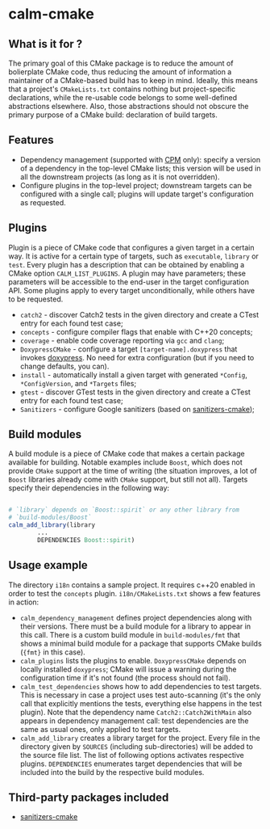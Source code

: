 # calm-cmake

What is it for ?
----------------
The primary goal of this CMake package is to reduce the amount of bolierplate
CMake code, thus reducing the amount of information a maintainer of 
a CMake-based build has to keep in mind. Ideally, this means that
a project's `CMakeLists.txt` contains nothing but project-specific declarations,
while the re-usable code belongs to some well-defined abstractions elsewhere. 
Also, those abstractions should not obscure the primary purpose of a CMake 
build: declaration of build targets. 

Features
--------
* Dependency management (supported with 
  [CPM](https://github.com/cpm-cmake/CPM.cmake) only): specify a version of 
  a dependency in the top-level CMake lists; this version will be used in
  all the downstream projects (as long as it is not overridden).
* Configure plugins in the top-level project; downstream targets can 
  be configured with a single call; plugins will update target's configuration 
  as requested.

Plugins
-------
Plugin is a piece of CMake code that configures a given target in a certain
way. It is active for a certain type of targets, such as `executable`, `library`
or `test`. Every plugin has a description that can be obtained by enabling a 
CMake option `CALM_LIST_PLUGINS`. A plugin may have parameters; these parameters
will be accessible to the end-user in the target configuration API. Some plugins 
apply to every target unconditionally, while others have to be requested.

* `catch2` - discover Catch2 tests in the given directory and create a CTest
  entry for each found test case;
* `concepts` - configure compiler flags that enable with C++20 concepts;
* `coverage` - enable code coverage reporting via `gcc` and `clang`;  
* `DoxypressCMake` - configure a target `[target-name].doxypress` that invokes
  [doxypress](https://github.com/copperspice/doxypress). No need for extra 
  configuration (but if you need to change defaults, you can). 
* `install` - automatically install a given target with generated `*Config`,
  `*ConfigVersion`, and `*Targets` files;
* `gtest` - discover GTest tests in the given directory and create a CTest
  entry for each found test case;
* `Sanitizers` - configure Google sanitizers (based on 
  [sanitizers-cmake](https://github.com/arsenm/sanitizers-cmake));

Build modules
-------------

A build module is a piece of CMake code that makes a certain package available
for building. Notable examples include `Boost`, which does not provide `CMake`
support at the time of writing (the situation improves, a lot of `Boost` 
libraries already come with `CMake` support, but still not all). Targets 
specify their dependencies in the following way:

```cmake

# `library` depends on `Boost::spirit` or any other library from 
# `build-modules/Boost`
calm_add_library(library
        ...
        DEPENDENCIES Boost::spirit) 
```

Usage example
-------------

The directory `i18n` contains a sample project. It requires c++20 enabled in
order to test the `concepts` plugin. `i18n/CMakeLists.txt` shows a few features 
in action:

- `calm_dependency_management` defines project dependencies along with their
  versions. There must be a build module for a library to appear in this call.
  There is a custom build module in `build-modules/fmt` that shows a minimal
  build module for a package that supports CMake builds (`{fmt}` in this
  case). 
- `calm_plugins` lists the plugins to enable. `DoxypressCMake` depends on 
  locally installed `doxypress`; CMake will issue a warning during 
  the configuration time if it's not found (the process should not fail).
- `calm_test_dependencies` shows how to add dependencies to test targets. This
  is necessary in case a project uses test auto-scanning (it's the only call
  that explicitly mentions the tests, everything else happens in the test 
  plugin). Note that the dependency name `Catch2::Catch2WithMain` also appears 
  in dependency management call: test dependencies are the same as usual ones,
  only applied to test targets.
- `calm_add_library` creates a library target for the project. Every file in 
  the directory given by `SOURCES` (including sub-directories) will be added to 
  the source file list. The list of following options activates respective
  plugins. `DEPENDENCIES` enumerates target dependencies that will be included
  into the build by the respective build modules.

Third-party packages included
-----------------------------

* [sanitizers-cmake](https://github.com/arsenm/sanitizers-cmake)

